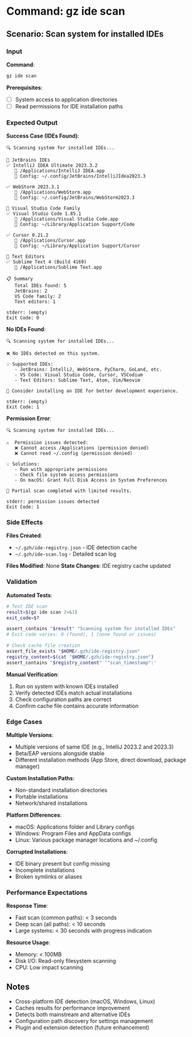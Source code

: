 # Command: gz ide scan

## Scenario: Scan system for installed IDEs

### Input

**Command**:
```bash
gz ide scan
```

**Prerequisites**:

- [ ] System access to application directories
- [ ] Read permissions for IDE installation paths

### Expected Output

**Success Case (IDEs Found)**:
```text
🔍 Scanning system for installed IDEs...

📂 JetBrains IDEs
✅ IntelliJ IDEA Ultimate 2023.3.2
   📍 /Applications/IntelliJ IDEA.app
   🔧 Config: ~/.config/JetBrains/IntelliJIdea2023.3

✅ WebStorm 2023.3.1
   📍 /Applications/WebStorm.app
   🔧 Config: ~/.config/JetBrains/WebStorm2023.3

📂 Visual Studio Code Family
✅ Visual Studio Code 1.85.1
   📍 /Applications/Visual Studio Code.app
   🔧 Config: ~/Library/Application Support/Code

✅ Cursor 0.21.2
   📍 /Applications/Cursor.app
   🔧 Config: ~/Library/Application Support/Cursor

📂 Text Editors
✅ Sublime Text 4 (Build 4169)
   📍 /Applications/Sublime Text.app

📋 Summary
   Total IDEs found: 5
   JetBrains: 2
   VS Code family: 2  
   Text editors: 1

stderr: (empty)
Exit Code: 0
```

**No IDEs Found**:
```text
🔍 Scanning system for installed IDEs...

❌ No IDEs detected on this system.

💡 Supported IDEs:
   - JetBrains: IntelliJ, WebStorm, PyCharm, GoLand, etc.
   - VS Code: Visual Studio Code, Cursor, VSCodium
   - Text Editors: Sublime Text, Atom, Vim/Neovim

🚫 Consider installing an IDE for better development experience.

stderr: (empty)  
Exit Code: 1
```

**Permission Error**:
```text
🔍 Scanning system for installed IDEs...

⚠️  Permission issues detected:
   ❌ Cannot access /Applications (permission denied)
   ❌ Cannot read ~/.config (permission denied)

💡 Solutions:
   - Run with appropriate permissions
   - Check file system access permissions
   - On macOS: Grant Full Disk Access in System Preferences

🔧 Partial scan completed with limited results.

stderr: permission issues detected
Exit Code: 1
```

### Side Effects

**Files Created**:
- `~/.gzh/ide-registry.json` - IDE detection cache
- `~/.gzh/ide-scan.log` - Detailed scan log

**Files Modified**: None
**State Changes**: IDE registry cache updated

### Validation

**Automated Tests**:
```bash
# Test IDE scan
result=$(gz ide scan 2>&1)
exit_code=$?

assert_contains "$result" "Scanning system for installed IDEs"
# Exit code varies: 0 (found), 1 (none found or issues)

# Check cache file creation
assert_file_exists "$HOME/.gzh/ide-registry.json"
registry_content=$(cat "$HOME/.gzh/ide-registry.json")
assert_contains "$registry_content" '"scan_timestamp":'
```

**Manual Verification**:
1. Run on system with known IDEs installed
2. Verify detected IDEs match actual installations
3. Check configuration paths are correct
4. Confirm cache file contains accurate information

### Edge Cases

**Multiple Versions**:
- Multiple versions of same IDE (e.g., IntelliJ 2023.2 and 2023.3)
- Beta/EAP versions alongside stable
- Different installation methods (App Store, direct download, package manager)

**Custom Installation Paths**:
- Non-standard installation directories
- Portable installations
- Network/shared installations

**Platform Differences**:
- macOS: Applications folder and Library configs
- Windows: Program Files and AppData configs  
- Linux: Various package manager locations and ~/.config

**Corrupted Installations**:
- IDE binary present but config missing
- Incomplete installations
- Broken symlinks or aliases

### Performance Expectations

**Response Time**:
- Fast scan (common paths): < 3 seconds
- Deep scan (all paths): < 10 seconds
- Large systems: < 30 seconds with progress indication

**Resource Usage**:
- Memory: < 100MB
- Disk I/O: Read-only filesystem scanning
- CPU: Low impact scanning

## Notes

- Cross-platform IDE detection (macOS, Windows, Linux)
- Caches results for performance improvement
- Detects both mainstream and alternative IDEs
- Configuration path discovery for settings management
- Plugin and extension detection (future enhancement)
